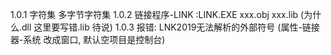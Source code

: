 
1.0.1 字符集 多字节字符集
1.0.2 链接程序-LINK :LINK.EXE xxx.obj xxx.lib (为什么.dll 这里要写错.lib 待说)
1.0.3 报错: LNK2019无法解析的外部符号 (属性-链接器-系统 改成窗口, 默认空项目是控制台)
